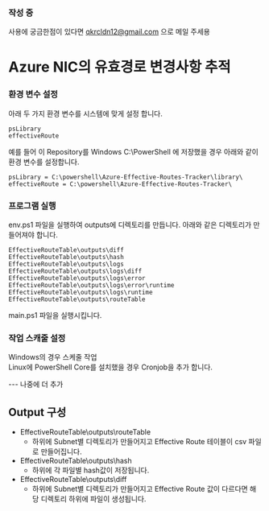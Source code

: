 ### 작성 중
 사용에 궁금한점이 있다면 qkrcldn12@gmail.com 으로 메일 주세용

# Azure NIC의 유효경로 변경사항 추적

### 환경 변수 설정
아래 두 가지 환경 변수를 시스템에 맞게 설정 합니다.
````
psLibrary
effectiveRoute
````

예를 들어 이 Repository를 Windows C:\PowerShell 에 저장했을 경우 아래와 같이 환경 변수를 설정합니다.
````
psLibrary = C:\powershell\Azure-Effective-Routes-Tracker\library\
effectiveRoute = C:\powershell\Azure-Effective-Routes-Tracker\
````

### 프로그램 실행
env.ps1 파일을 실행하여 outputs에 디렉토리를 만듭니다.
아래와 같은 디렉토리가 만들어져야 합니다.
````
EffectiveRouteTable\outputs\diff
EffectiveRouteTable\outputs\hash
EffectiveRouteTable\outputs\logs
EffectiveRouteTable\outputs\logs\diff
EffectiveRouteTable\outputs\logs\error
EffectiveRouteTable\outputs\logs\error\runtime
EffectiveRouteTable\outputs\logs\runtime
EffectiveRouteTable\outputs\routeTable
````
main.ps1 파일을 실행시킵니다.

### 작업 스캐줄 설정
Windows의 경우 스케줄 작업 <br>
Linux에 PowerShell Core를 설치했을 경우 Cronjob을 추가 합니다.

--- 나중에 더 추가 
## Output 구성
* EffectiveRouteTable\outputs\routeTable
    - 하위에 Subnet별 디렉토리가 만들어지고 Effective Route 테이블이 csv 파일로 만들어집니다.
* EffectiveRouteTable\outputs\hash
    - 하위에 각 파일별 hash값이 저장됩니다.
* EffectiveRouteTable\outputs\diff
    - 하위에 Subnet별 디렉토리가 만들어지고 Effective Route 값이 다르다면 해당 디렉토리 하위에 파일이 생성됩니다.